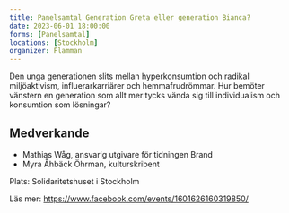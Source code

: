 ```yaml
---
title: Panelsamtal Generation Greta eller generation Bianca?
date: 2023-06-01 18:00:00
forms: [Panelsamtal]
locations: [Stockholm]
organizer: Flamman
---
```

Den unga generationen slits mellan hyperkonsumtion och radikal miljöaktivism, influerarkarriärer och hemmafrudrömmar. Hur bemöter vänstern en generation som allt mer tycks vända sig till individualism och konsumtion som lösningar?

## Medverkande
* Mathias Wåg, ansvarig utgivare för tidningen Brand
* Myra Åhbäck Öhrman, kulturskribent

Plats: Solidaritetshuset i Stockholm

Läs mer: https://www.facebook.com/events/1601626160319850/
